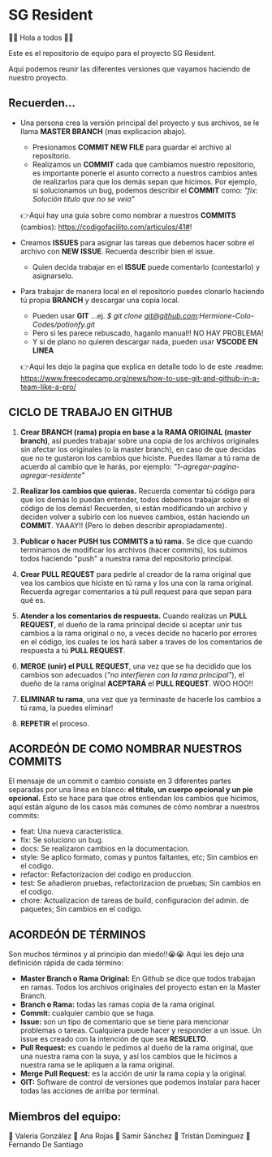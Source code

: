 # SG Resident
👋👋 Hola a todos 👋👋

Este es el repositorio de equipo para el proyecto SG Resident. 

Aqui podemos reunir las diferentes versiones que vayamos haciendo de nuestro proyecto. 

## Recuerden...
- Una persona crea la versión principal del proyecto y sus archivos, se le llama **MASTER BRANCH** (mas explicacion abajo). 
     - Presionamos **COMMIT NEW FILE** para guardar el archivo al repositorio. 
     - Realizamos un **COMMIT** cada que cambiamos nuestro repositorio, es importante ponerle el asunto correcto a nuestros cambios
       antes de realizarlos para que los demás sepan que hicimos. Por ejemplo, si solucionamos un bug, podemos describir el 
       **COMMIT** como: 
       *"fix: Solución titulo que no se veia"*   
            
    👉Aqui hay una guia sobre como nombrar a nuestros **COMMITS** (cambios): 
    https://codigofacilito.com/articulos/41#!

- Creamos **ISSUES** para asignar las tareas que debemos hacer sobre el archivo con **NEW ISSUE**. Recuerda describir bien el issue. 
    - Quien decida trabajar en el **ISSUE** puede comentarlo (contestarlo) y asignarselo. 
  
- Para trabajar de manera local en el repositorio puedes clonarlo haciendo tú propia **BRANCH** y descargar una copia local. 
    - Pueden usar **GIT** ...ej. *$ git clone git@github.com:Hermione-Colo-Codes/potionfy.git*
    - Pero si les parece rebuscado, haganlo manual!! NO HAY PROBLEMA! 
    - Y si de plano no quieren descargar nada, pueden usar **VSCODE EN LINEA**
   
  👉Aqui les dejo la pagina que explica en detalle todo lo de este .readme: 
  https://www.freecodecamp.org/news/how-to-use-git-and-github-in-a-team-like-a-pro/
    
## CICLO DE TRABAJO EN GITHUB

1. **Crear BRANCH (rama) propia en base a la RAMA ORIGINAL (master branch)**, así puedes trabajar sobre una copia de los archivos
originales sin afectar los originales (o la master branch), en caso de que decidas que no te gustaron los cambios que hiciste.
Puedes llamar a tú rama de acuerdo al cambio que le harás, por ejemplo: *"1-agregar-pagina-agregar-residente"*

2. **Realizar los cambios que quieras.** Recuerda comentar tú código para que los demás lo puedan entender, todos debemos 
trabajar sobre el código de los demás! Recuerden, si están modificando un archivo y deciden volver a subirlo con los nuevos 
cambios, están haciendo un **COMMIT**. YAAAY!! (Pero lo deben describir apropiadamente). 

3. **Publicar o hacer PUSH tus COMMITS a tú rama.** Se dice que cuando terminamos de modificar los archivos (hacer commits), los subimos todos haciendo "push" a nuestra rama del repositorio principal. 

4. **Crear PULL REQUEST** para pedirle al creador de la rama original que vea los cambios que hiciste en tú rama y los una
con la rama original. Recuerda agregar comentarios a tú pull request para que sepan para qué es.

5. **Atender a los comentarios de respuesta.** Cuando realizas un **PULL REQUEST**, el dueño de la rama principal decide si 
aceptar unir tus cambios a la rama original o no, a veces decide no hacerlo por errores en el código, los cuales te los hará 
saber a traves de los comentarios de respuesta a tú **PULL REQUEST**. 

6. **MERGE (unir) el PULL REQUEST**, una vez que se ha decidido que los cambios son adecuados (*"no interfieren con la rama 
principal"*), el dueño de la rama original **ACEPTARÁ** el **PULL REQUEST**. WOO HOO!!

7. **ELIMINAR tu rama**, una vez que ya terminaste de hacerle los cambios a tú rama, la puedes eliminar! 

8. **REPETIR** el proceso. 

## ACORDEÓN DE COMO NOMBRAR NUESTROS COMMITS
El mensaje de un commit o cambio consiste en 3 diferentes partes separadas por una linea en blanco: **el titulo, un cuerpo opcional y un pie opcional.** Esto se hace para que otros entiendan los cambios que hicimos, aquí están alguno de los casos más comunes de cómo nombrar a nuestros commits:

- feat: Una nueva caracteristica.
- fix: Se soluciono un bug.
- docs: Se realizaron cambios en la documentacion.
- style: Se aplico formato, comas y puntos faltantes, etc; Sin cambios en el codigo.
- refactor: Refactorizacion del codigo en produccion.
- test: Se añadieron pruebas, refactorizacion de pruebas; Sin cambios en el codigo.
- chore: Actualizacion de tareas de build, configuracion del admin. de paquetes; Sin cambios en el codigo.

## ACORDEÓN DE TÉRMINOS
Son muchos términos y al principio dan miedo!!😭😭 Aqui les dejo una definición rápida de cada término:
- **Master Branch o Rama Original:** En Github se dice que todos trabajan en ramas. Todos los archivos originales del proyecto
estan en la Master Branch. 
- **Branch o Rama:** todas las ramas copia de la rama original. 
- **Commit:** cualquier cambio que se haga. 
- **Issue:** son un tipo de comentario que se tiene para mencionar problemas o tareas. Cualquiera puede hacer y responder 
a un issue. Un issue es creado con la intención de que sea **RESUELTO**. 
- **Pull Request:** es cuando le pedimos al dueño de la rama original, que una nuestra rama con la suya, y así los cambios que 
le hicimos a nuestra rama se le apliquen a la rama original. 
- **Merge Pull Request:** es la acción de unir la rama copia y la original. 
- **GIT:** Software de control de versiones que podemos instalar para hacer todas las acciones de arriba por terminal. 

## Miembros del equipo:
🙇 Valeria González
🙇 Ana Rojas
🙇 Samir Sánchez
🙇 Tristán Domínguez
🙇 Fernando De Santiago
